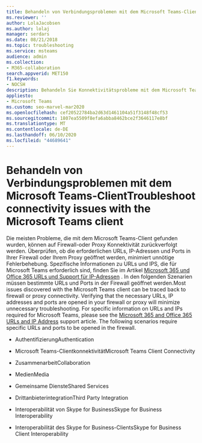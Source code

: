 ```yaml
---
title: Behandeln von Verbindungsproblemen mit dem Microsoft Teams-Client
ms.reviewer: ''
author: LolaJacobsen
ms.author: lolaj
manager: serdars
ms.date: 08/21/2018
ms.topic: troubleshooting
ms.service: msteams
audience: admin
ms.collection:
- M365-collaboration
search.appverid: MET150
f1.keywords:
- NOCSH
description: Behandeln Sie Konnektivitätsprobleme mit dem Microsoft Teams-Client, die in erster Linie durch die Firewall- oder Proxyverbindung verursacht werden, und informieren Sie sich, wie Sie diese beheben können.
appliesto:
- Microsoft Teams
ms.custom: seo-marvel-mar2020
ms.openlocfilehash: cef20522784ba2d63d1461104a51f3148f48cf53
ms.sourcegitcommit: 1807ea5509f8efa6abba8462bce2f3646117e8bf
ms.translationtype: MT
ms.contentlocale: de-DE
ms.lasthandoff: 06/10/2020
ms.locfileid: "44689641"
---
```

<a name="troubleshoot-connectivity-issues-with-the-microsoft-teams-client"></a><span data-ttu-id="0a8ac-103">Behandeln von Verbindungsproblemen mit dem Microsoft Teams-Client</span><span class="sxs-lookup"><span data-stu-id="0a8ac-103">Troubleshoot connectivity issues with the Microsoft Teams client</span></span>
==============================================================

<span data-ttu-id="0a8ac-p101">Die meisten Probleme, die mit dem Microsoft Teams-Client gefunden wurden, können auf Firewall-oder Proxy Konnektivität zurückverfolgt werden. Überprüfen, ob die erforderlichen URLs, IP-Adressen und Ports in Ihrer Firewall oder Ihrem Proxy geöffnet werden, minimiert unnötige Fehlerbehebung. Spezifische Informationen zu URLs und IPS, die für Microsoft Teams erforderlich sind, finden Sie im Artikel [Microsoft 365 und Office 365 URLs und Support für IP-Adressen](https://support.office.com/article/Office-365-URLs-and-IP-address-ranges-8548a211-3fe7-47cb-abb1-355ea5aa88a2) . In den folgenden Szenarien müssen bestimmte URLs und Ports in der Firewall geöffnet werden.</span><span class="sxs-lookup"><span data-stu-id="0a8ac-p101">Most issues discovered with the Microsoft Teams client can be traced back to firewall or proxy connectivity. Verifying that the necessary URLs, IP addresses and ports are opened in your firewall or proxy will minimize unnecessary troubleshooting. For specific information on URLs and IPs required for Microsoft Teams, please see the [Microsoft 365 and Office 365 URLs and IP Address](https://support.office.com/article/Office-365-URLs-and-IP-address-ranges-8548a211-3fe7-47cb-abb1-355ea5aa88a2) support article. The following scenarios require specific URLs and ports to be opened in the firewall.</span></span>

-   <span data-ttu-id="0a8ac-108">Authentifizierung</span><span class="sxs-lookup"><span data-stu-id="0a8ac-108">Authentication</span></span>

-   <span data-ttu-id="0a8ac-109">Microsoft Teams-Clientkonnektivität</span><span class="sxs-lookup"><span data-stu-id="0a8ac-109">Microsoft Teams Client Connectivity</span></span>

-   <span data-ttu-id="0a8ac-110">Zusammenarbeit</span><span class="sxs-lookup"><span data-stu-id="0a8ac-110">Collaboration</span></span>

-   <span data-ttu-id="0a8ac-111">Medien</span><span class="sxs-lookup"><span data-stu-id="0a8ac-111">Media</span></span>

-   <span data-ttu-id="0a8ac-112">Gemeinsame Dienste</span><span class="sxs-lookup"><span data-stu-id="0a8ac-112">Shared Services</span></span>

-   <span data-ttu-id="0a8ac-113">Drittanbieterintegration</span><span class="sxs-lookup"><span data-stu-id="0a8ac-113">Third Party Integration</span></span>

-   <span data-ttu-id="0a8ac-114">Interoperabilität von Skype for Business</span><span class="sxs-lookup"><span data-stu-id="0a8ac-114">Skype for Business Interoperability</span></span>

-   <span data-ttu-id="0a8ac-115">Interoperabilität des Skype for Business-Clients</span><span class="sxs-lookup"><span data-stu-id="0a8ac-115">Skype for Business Client Interoperability</span></span>

